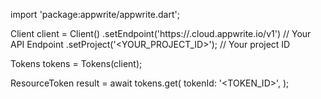 import 'package:appwrite/appwrite.dart';

Client client = Client()
    .setEndpoint('https://<REGION>.cloud.appwrite.io/v1') // Your API Endpoint
    .setProject('<YOUR_PROJECT_ID>'); // Your project ID

Tokens tokens = Tokens(client);

ResourceToken result = await tokens.get(
    tokenId: '<TOKEN_ID>',
);
